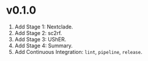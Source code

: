 # v0.1.0

1. Add Stage 1: Nextclade.
1. Add Stage 2: sc2rf.
1. Add Stage 3: UShER.
1. Add Stage 4: Summary.
1. Add Continuous Integration: `lint`, `pipeline`, `release`.
